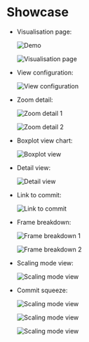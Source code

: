 # Showcase

- Visualisation page:

  ![Demo](imgs/ci-hpc-demo-dev.gif)

  ![Visualisation page](imgs/demo/demo-01.png)

- View configuration:

  ![View configuration](imgs/demo/demo-10.png)

- Zoom detail:

  ![Zoom detail 1](imgs/demo/demo-02a.png)
  
  ![Zoom detail 2](imgs/demo/demo-02b.png)

- Boxplot view chart:

  ![Boxplot view](imgs/demo/demo-03.png)

- Detail view:

  ![Detail view](imgs/demo/demo-04.png)

- Link to commit:

  ![Link to commit](imgs/demo/demo-05.png)

- Frame breakdown:

  ![Frame breakdown 1](imgs/demo/demo-07.png)
  
  ![Frame breakdown 2](imgs/demo/demo-06.png)

- Scaling mode view:

  ![Scaling mode view](imgs/demo/demo-08.png)

- Commit squeeze:

  ![Scaling mode view](imgs/demo/demo-09a.png)
  
  ![Scaling mode view](imgs/demo/demo-09b.png)
  
  ![Scaling mode view](imgs/demo/demo-09c.png)